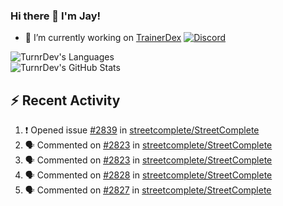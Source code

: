 ### Hi there 👋 I'm Jay!

- 🔭 I’m currently working on [TrainerDex](https://www.github.com/TrainerDex) [![Discord](https://discordapp.com/api/v6/guilds/364313717720219651/widget.png?style=shield)](http://discord.trainerdex.co.uk/)

![TurnrDev's Languages](https://github-readme-stats.vercel.app/api/top-langs/?username=TurnrDev&layout=compact&hide_border=true&title_color=1fa6aa&text_color=233247)
<br>
![TurnrDev's GitHub Stats](https://github-readme-stats.vercel.app/api?username=TurnrDev&show_icons=true&hide_border=true&count_private=true&include_all_commits=true&icon_color=1fa6aa&title_color=1fa6aa&text_color=233247)
<br>

## :zap: Recent Activity

<!--START_SECTION:activity-->
1. ❗️ Opened issue [#2839](https://github.com/streetcomplete/StreetComplete/issues/2839) in [streetcomplete/StreetComplete](https://github.com/streetcomplete/StreetComplete)
2. 🗣 Commented on [#2823](https://github.com/streetcomplete/StreetComplete/issues/2823) in [streetcomplete/StreetComplete](https://github.com/streetcomplete/StreetComplete)
3. 🗣 Commented on [#2823](https://github.com/streetcomplete/StreetComplete/issues/2823) in [streetcomplete/StreetComplete](https://github.com/streetcomplete/StreetComplete)
4. 🗣 Commented on [#2828](https://github.com/streetcomplete/StreetComplete/issues/2828) in [streetcomplete/StreetComplete](https://github.com/streetcomplete/StreetComplete)
5. 🗣 Commented on [#2827](https://github.com/streetcomplete/StreetComplete/issues/2827) in [streetcomplete/StreetComplete](https://github.com/streetcomplete/StreetComplete)
<!--END_SECTION:activity-->
